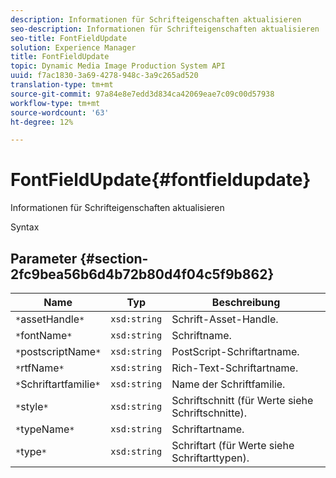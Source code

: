 ```yaml
---
description: Informationen für Schrifteigenschaften aktualisieren
seo-description: Informationen für Schrifteigenschaften aktualisieren
seo-title: FontFieldUpdate
solution: Experience Manager
title: FontFieldUpdate
topic: Dynamic Media Image Production System API
uuid: f7ac1830-3a69-4278-948c-3a9c265ad520
translation-type: tm+mt
source-git-commit: 97a84e8e7edd3d834ca42069eae7c09c00d57938
workflow-type: tm+mt
source-wordcount: '63'
ht-degree: 12%

---
```



# FontFieldUpdate{#fontfieldupdate}

Informationen für Schrifteigenschaften aktualisieren

Syntax

## Parameter {#section-2fc9bea56b6d4b72b80d4f04c5f9b862}

| Name | Typ | Beschreibung |
|---|---|---|
| `*`assetHandle`*` | `xsd:string` | Schrift-Asset-Handle. |
| `*`fontName`*` | `xsd:string` | Schriftname. |
| `*`postscriptName`*` | `xsd:string` | PostScript-Schriftartname. |
| `*`rtfName`*` | `xsd:string` | Rich-Text-Schriftartname. |
| `*`Schriftartfamilie`*` | `xsd:string` | Name der Schriftfamilie. |
| `*`style`*` | `xsd:string` | Schriftschnitt (für Werte siehe Schriftschnitte). |
| `*`typeName`*` | `xsd:string` | Schriftartname. |
| `*`type`*` | `xsd:string` | Schriftart (für Werte siehe Schriftarttypen). |

